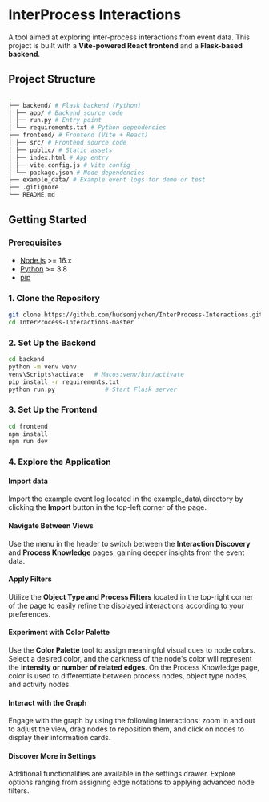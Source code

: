 # InterProcess Interactions

A tool aimed at exploring inter-process interactions from event data. 
This project is built with a **Vite-powered React frontend** and a **Flask-based backend**.

## Project Structure

```bash
.
├── backend/ # Flask backend (Python)
│ ├── app/ # Backend source code
│ ├── run.py # Entry point
│ └── requirements.txt # Python dependencies
├── frontend/ # Frontend (Vite + React)
│ ├── src/ # Frontend source code
│ ├── public/ # Static assets
│ ├── index.html # App entry
│ ├── vite.config.js # Vite config
│ └── package.json # Node dependencies
├── example_data/ # Example event logs for demo or test
├── .gitignore
└── README.md
```

## Getting Started

### Prerequisites

- [Node.js](https://nodejs.org/) >= 16.x
- [Python](https://www.python.org/) >= 3.8
- [pip](https://pip.pypa.io/en/stable/)

### 1. Clone the Repository
```bash
git clone https://github.com/hudsonjychen/InterProcess-Interactions.git
cd InterProcess-Interactions-master
```

### 2. Set Up the Backend
```bash
cd backend
python -m venv venv
venv\Scripts\activate   # Macos:venv/bin/activate
pip install -r requirements.txt
python run.py              # Start Flask server
```

### 3. Set Up the Frontend
```bash
cd frontend
npm install
npm run dev
```

### 4. Explore the Application
#### Import data
Import the example event log located in the example_data\ directory by clicking the **Import** button in the top-left corner of the page.
#### Navigate Between Views
Use the menu in the header to switch between the **Interaction Discovery** and **Process Knowledge** pages, gaining deeper insights from the event data.
#### Apply Filters
Utilize the **Object Type and Process Filters** located in the top-right corner of the page to easily refine the displayed interactions according to your preferences.
#### Experiment with Color Palette
Use the **Color Palette** tool to assign meaningful visual cues to node colors. Select a desired color, and the darkness of the node's color will represent the **intensity or number of related edges**. On the Process Knowledge page, color is used to differentiate between process nodes, object type nodes, and activity nodes.
#### Interact with the Graph
Engage with the graph by using the following interactions: zoom in and out to adjust the view, drag nodes to reposition them, and click on nodes to display their information cards.
#### Discover More in Settings
Additional functionalities are available in the settings drawer. Explore options ranging from assigning edge notations to applying advanced node filters.


